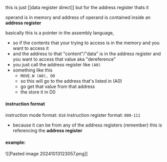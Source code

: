 this is just [[data register direct]] but for the address register thats it

operand is in memory and address of operand is contained inside an **address register**

basically this is a pointer in the assembly language, 
- so if the contents that your trying to access is in the memory and you want to access it
- and the address to that "content"/"data" is in the address register and you want to access that value aka "dereference"
- you just call the address register like `(A0)`  
- something like this 
	- `MOVE.W (A0), D0`
	- so this will go to the address that's listed in (A0)
	- go get that value from that address
	- the store it in D0

#### instruction format
instruction mode format: `010`
instruction register format: `000-111` 
- because it can be from any of the address registers (remember) this is referencing the **address register**


#### example: 
![[Pasted image 20241013123057.png]]